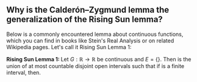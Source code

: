 ## Why is the Calderón–Zygmund lemma the generalization of the Rising Sun lemma?

Below is a commonly encountered lemma about continuous functions, which you can find in books like Stein's Real Analysis or on related Wikipedia pages. Let's call it Rising Sun Lemma 1:

<strong>Rising Sun Lemma 1: </strong>Let $G:\mathbb R \rightarrow\mathbb R$ be continuous and $E=\{\}$. Then is the union of at most countable disjoint open intervals such that if is a finite interval, then.

